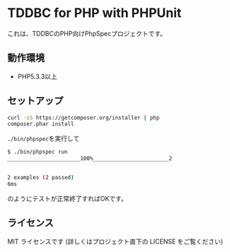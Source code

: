 TDDBC for PHP with PHPUnit
==========================

これは、TDDBCのPHP向けPhpSpecプロジェクトです。

動作環境
--------

* PHP5.3.3以上

セットアップ
------------

```sh
curl -sS https://getcomposer.org/installer | php
composer.phar install
```

`./bin/phpspec`を実行して

```sh
$ ./bin/phpspec run
_______________________100%________________________2


2 examples (2 passed)
6ms
```

のようにテストが正常終了すればOKです。

ライセンス
---------

MIT ライセンスです (詳しくはプロジェクト直下の LICENSE をご覧ください)
